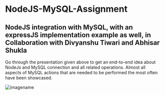 # NodeJS-MySQL-Assignment
NodeJS integration with MySQL, with an expressJS implementation example as well, in Collaboration with Divyanshu Tiwari and Abhisar Shukla
--
Go through the presentation given above to get an end-to-end idea about NodeJs and MySQL connection and all related operations.
Almost all aspects of MySQL actions that are needed to be performed the most often have been showcased.

![imagename](https://i.stack.imgur.com/7aRGq.png)
